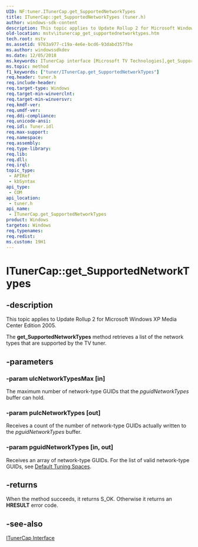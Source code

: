 ```yaml
---
UID: NF:tuner.ITunerCap.get_SupportedNetworkTypes
title: ITunerCap::get_SupportedNetworkTypes (tuner.h)
author: windows-sdk-content
description: This topic applies to Update Rollup 2 for Microsoft Windows XP Media Center Edition 2005.
old-location: mstv\itunercap_get_supportednetworktypes.htm
tech.root: mstv
ms.assetid: 9763a977-c19a-4e6e-bcd6-93dabd357fbe
ms.author: windowssdkdev
ms.date: 12/05/2018
ms.keywords: ITunerCap interface [Microsoft TV Technologies],get_SupportedNetworkTypes method, ITunerCap.get_SupportedNetworkTypes, ITunerCap::get_SupportedNetworkTypes, ITunerCapget_SupportedNetworkTypes, get_SupportedNetworkTypes, get_SupportedNetworkTypes method [Microsoft TV Technologies], get_SupportedNetworkTypes method [Microsoft TV Technologies],ITunerCap interface, mstv.itunercap_get_supportednetworktypes, tuner/ITunerCap::get_SupportedNetworkTypes
ms.topic: method
f1_keywords: ["tuner/ITunerCap.get_SupportedNetworkTypes"]
req.header: tuner.h
req.include-header: 
req.target-type: Windows
req.target-min-winverclnt: 
req.target-min-winversvr: 
req.kmdf-ver: 
req.umdf-ver: 
req.ddi-compliance: 
req.unicode-ansi: 
req.idl: Tuner.idl
req.max-support: 
req.namespace: 
req.assembly: 
req.type-library: 
req.lib: 
req.dll: 
req.irql: 
topic_type:
 - APIRef
 - kbSyntax
api_type:
 - COM
api_location:
 - tuner.h
api_name:
 - ITunerCap.get_SupportedNetworkTypes
product: Windows
targetos: Windows
req.typenames: 
req.redist: 
ms.custom: 19H1
---
```


# ITunerCap::get_SupportedNetworkTypes


## -description



This topic applies to Update Rollup 2 for Microsoft Windows XP Media Center Edition 2005.
        



The <b>get_SupportedNetworkTypes</b> method retrieves a list of the network types that are supported by the TV tuner.


## -parameters




### -param ulcNetworkTypesMax [in]

The maximum number of network-type GUIDs that the <i>pguidNetworkTypes</i> buffer can hold.


### -param pulcNetworkTypes [out]

Receives a count of the number of network-type GUIDs actually written to the <i>pguidNetworkTypes</i> buffer.


### -param pguidNetworkTypes [in, out]

Receives an array of network-type GUIDs. For the list of valid network-type GUIDs, see <a href="https://docs.microsoft.com/previous-versions/windows/desktop/mstv/default-tuning-spaces">Default Tuning Spaces</a>.


## -returns



When the method succeeds, it returns S_OK. Otherwise it returns an <b>HRESULT</b> error code.




## -see-also




<a href="https://docs.microsoft.com/previous-versions/windows/desktop/api/tuner/nn-tuner-itunercap">ITunerCap Interface</a>
 

 

